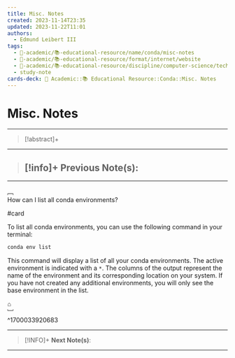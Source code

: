 ```yaml
---
title: Misc. Notes
created: 2023-11-14T23:35
updated: 2023-11-22T11:01
authors:
  - Edmund Leibert III
tags:
  - 🔴-academic/📚-educational-resource/name/conda/misc-notes
  - 🔴-academic/📚-educational-resource/format/internet/website
  - 🔴-academic/📚-educational-resource/discipline/computer-science/technology/conda
  - study-note
cards-deck: 🔴 Academic::📚 Educational Resource::Conda::Misc. Notes
---
```


# Misc. Notes

---

> [!abstract]+ 
> 

---

> [!info]+ 
> **Previous Note(s):**
> - 

---

﹇<br>
How can I list all conda environments?

#card 

To list all conda environments, you can use the following command in your terminal:

```bash
conda env list
```

This command will display a list of all your conda environments. The active environment is indicated with a `*`. The columns of the output represent the name of the environment and its corresponding location on your system. If you have not created any additional environments, you will only see the base environment in the list.

⌂
<br>﹈<br>^1700033920683

---

> [!INFO]+ 
> **Next Note(s)**:
> 

---


